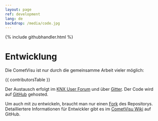 ```yaml
---
layout: page
ref: development
lang: de
backdrop: /media/code.jpg
---
```

{% include githubhandler.html %}

Entwicklung
===========

Die CometVisu ist nur durch die gemeinsamme Arbeit vieler möglich:

{{ contributorsTable }}

Der Austausch erfolgt im [KNX User Forum](https://knx-user-forum.de/forum/supportforen/cometvisu)
und über [Gitter](https://gitter.im/CometVisu/CometVisu_DE). Der Code wird
auf [GitHub](https://github.com/CometVisu/CometVisu) gehosted.

Um auch mit zu entwickeln, braucht man nur einen [Fork](https://github.com/CometVisu/CometVisu#fork-destination-box)
des Repositorys. Detailliertere Informationen für Entwickler gibt es im
[CometVisu Wiki](https://github.com/CometVisu/CometVisu/wiki) auf GitHub.
